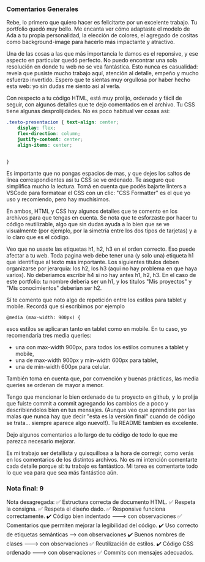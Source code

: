 ### Comentarios Generales

Rebe, lo primero que quiero hacer es felicitarte por un excelente trabajo. Tu portfolio quedó muy bello. Me encanta ver cómo adaptaste el modelo de Ada a tu propia personalidad, la elección de colores, el agregado de cositas como background-image para hacerlo más impactante y atractivo. 

Una de las cosas a las que más importancia le damos es el reponsive, y ese aspecto en particular quedó perfecto. No puedo encontrar una sola resolución en donde tu web no se vea fantástica. Esto nunca es casualidad: revela que pusiste mucho trabajo aquí, atención al detalle, empeño y mucho esfuerzo invertido. Espero que te sientas muy orgullosa por haber hecho esta web: yo sin dudas me siento así al verla. 

Con respecto a tu código HTML, está muy prolijo, ordenado y fácil de seguir, con algunos detalles que te dejo comentados en el archivo. Tu CSS tiene algunas desprolijidades. No es poco habitual ver cosas asi:

```css 
.texto-presentacion { text-align: center;
    display: flex;
    flex-direction: column;
    justify-content: center;
    align-items: center;
   

}
```

Es importante que no pongas espacios de mas, y que dejes los saltos de linea correspondientes asi tu CSS se ve ordenado. Te aseguro que simplifica mucho la lectura. Tomá en cuenta que podés bajarte linters a VSCode para formatear el CSS con un clic: "CSS Formatter" es el que yo uso y recomiendo, pero hay muchísimos. 

En ambos, HTML y CSS hay algunos detalles que te comento en los archivos para que tengas en cuenta. Se nota que te esforzaste por hacer tu código reutilizable, algo que sin dudas ayuda a lo bien que se ve visualmente (por ejemplo, por la simetría entre los dos tipos de tarjetas) y a lo claro que es el código.

Veo que no usaste las etiquetas h1, h2, h3 en el orden correcto. Eso puede afectar a tu web. Toda pagina web debe tener una (y solo una) etiqueta h1 que identifique al texto más importante. Los siguientes titulos deben organizarse por jerarquia: los h2, los h3 (aqui no hay problema en que haya varios). No deberiamos escribir h4 si no hay antes h1, h2, h3. En el caso de este portfolio: tu nombre deberia ser un h1, y los titulos "Mis proyectos" y "Mis conocimientos" deberian ser h2. 

Sí te comento que noto algo de repetición entre los estilos para tablet y mobile. Recordá que si escribimos por ejemplo
```
@media (max-width: 900px) {
```

esos estilos se aplicaran tanto en tablet como en mobile. En tu caso, yo recomendaria tres media queries:
- una con max-width 900px, para todos los estilos comunes a tablet y mobile, 
- una de max-width 900px y min-width 600px para tablet, 
- una de min-width 600px para celular. 

También toma en cuenta que, por convención y buenas prácticas, las media queries se ordenan de mayor a menor. 

Tengo que mencionar lo bien ordenado de tu proyecto en github, y lo prolija que fuiste commit a commit agregando los cambios de a poco y describiendolos bien en tus mensajes. (Aunque veo que aprendiste por las malas que nunca hay que decir "esta es la versión final" cuando de código se trata... siempre aparece algo nuevo!!). Tu README tambien es excelente. 

Dejo algunos comentarios a lo largo de tu código de todo lo que me parezca necesario mejorar. 

Es mi trabajo ser detallista y quisquillosa a la hora de corregir, como verás en los comentarios de los distintos archivos. No es mi intención comentarte cada detalle porque sí: tu trabajo es fantástico. Mi tarea es comentarte todo lo que vea para que sea más fantástico aún. 


### Nota final: 9

Nota desagregada: 
✅ Estructura correcta de documento HTML.
✅ Respeta la consigna.
✅ Respeta el diseño dado.
✅ Responsive funciona correctamente.
✔️ Código bien indentado ---> con observaciones
✅ Comentarios que permiten mejorar la legibilidad del código.
✔️ Uso correcto de etiquetas semánticas --> con observaciones
✔️ Buenos nombres de clases ---> con observaciones
✅ Reutilización de estilos.
✔️ Código CSS ordenado ---> con observaciones
✅ Commits con mensajes adecuados.

